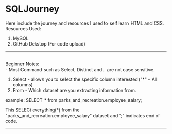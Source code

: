 # SQLJourney


Here include the journey and resources I used to self learn HTML and CSS.<br>
Resources Used:
1. MySQL
3. GitHub Dekstop (For code upload)


<hr>
<br>
Beginner Notes:
<br>
- Most Command such as Select, Distinct and .. are not case sensitive.



1. Select - allows you to select the specific column interested ("*" - All columns) 
2. From - Which dataset are you extracting information from.

example:
SELECT * from parks_and_recreation.employee_salary;

This SELECt everything(*) from the "parks_and_recreation.employee_salary" dataset and ";" indicates end of code. 
<hr>




